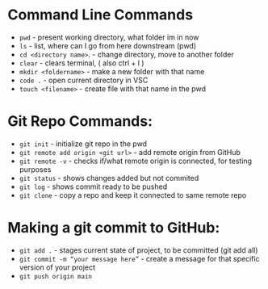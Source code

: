 # Command Line Commands
- `pwd` - present working directory, what folder im in now
- `ls` - list, where can I go from here downstream (pwd)
- `cd <directory name>`. - change directory, move to another folder
- `clear` - clears terminal, ( also ctrl + l )
- `mkdir <foldername>` - make a new folder with that name
- `code .` - open current directory in VSC
- `touch <filename>` - create file with that name in the pwd

# Git Repo Commands:
- `git init` - initialize git repo in the pwd
- `git remote add origin <git url>` - add remote origin from GitHub
- `git remote -v`  -  checks if/what remote origin is connected, for testing purposes 
- `git status` - shows changes added but not commited
- `git log` - shows commit ready to be pushed
- `git clone` -  copy a repo and keep it connected to same remote repo

# Making a git commit to GitHub:
- `git add .`      - stages current state of project, to be committed (git add all)
- `git commit -m “your message here”` - create a message for that specific version of your project
- `git push origin main`